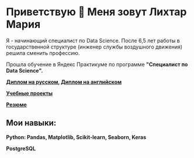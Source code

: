 # Приветствую 👋 Меня зовут Лихтар Мария

Я - начинающий специалист по Data Science. После 6,5 лет работы в государственной структуре (инженер службы воздушного движения) решила сменить профессию. 

Прошла обучение в Яндекс Практикуме по программе <strong>"Специалист по Data Science"<strong>.

<a href='https://github.com/likhtar-mary/likhtar-mary/blob/main/%D0%94%D0%B8%D0%BF%D0%BB%D0%BE%D0%BC_RU_%D0%9B%D0%B8%D1%85%D1%82%D0%B0%D1%80_2025-11197-015.pdf'>Диплом на русском</a>, <a href='https://github.com/likhtar-mary/likhtar-mary/blob/main/Diploma_ENG_%D0%9B%D0%B8%D1%85%D1%82%D0%B0%D1%80_2025-11197-015.pdf'>Диплом на английском</a> 

<a href='https://github.com/likhtar-mary/Yandex_Practicum_Projects'>Учебные проекты </a>

<a href='https://hh.ru/resume/ea90c060ff0f5b799e0039ed1f41733049684d'>Резюме</a>

## Мои навыки:

Python: Pandas, Matplotlib, Scikit-learn, Seaborn, Keras

PostgreSQL
<!--
**likhtar-mary/likhtar-mary** is a ✨ _special_ ✨ repository because its `README.md` (this file) appears on your GitHub profile.

Here are some ideas to get you started:

- 🔭 I’m currently working on ...
- 🌱 I’m currently learning ...
- 👯 I’m looking to collaborate on ...
- 🤔 I’m looking for help with ...
- 💬 Ask me about ...
- 📫 How to reach me: ...
- 😄 Pronouns: ...
- ⚡ Fun fact: ...
-->

